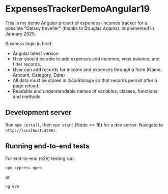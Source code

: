 # ExpensesTrackerDemoAngular19

This is my demo Angular project of expences-incomes tracker for a possible "Galaxy traveller" (thanks to Douglas Adams). Implemented in January 2025.

Business logic in brief:
- Angular latest version
- User should be able to add expenses and incomes, view balance, and filter records.
- User can add records for income and expenses through a form (Name, Amount, Category, Date)
- All data must be stored in localStorage so that records persist after a page reload.
- Readable and understandable names of variables, classes, functions and methods

## Development server

Run `npm install`, then `npm start` (Node >= 16) for a dev server. Navigate to `http://localhost:4200/`. 

## Running end-to-end tests

For end-to-end (e2e) testing run:

```bash
npx cypress open
```
or
```bash
ng e2e
```

